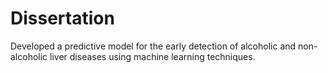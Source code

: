 # Dissertation
Developed a predictive model for the early detection of alcoholic and non-alcoholic liver diseases using machine learning techniques.
